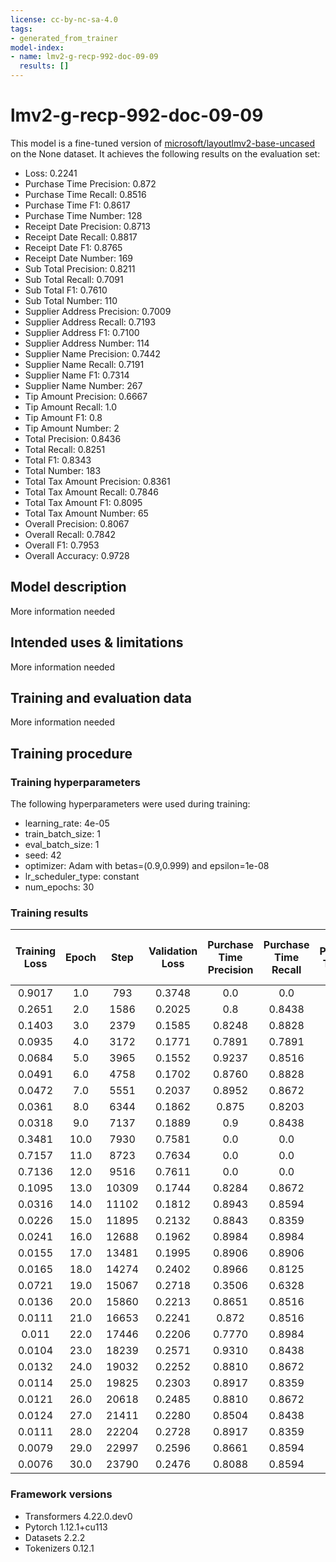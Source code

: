 ```yaml
---
license: cc-by-nc-sa-4.0
tags:
- generated_from_trainer
model-index:
- name: lmv2-g-recp-992-doc-09-09
  results: []
---
```


<!-- This model card has been generated automatically according to the information the Trainer had access to. You
should probably proofread and complete it, then remove this comment. -->

# lmv2-g-recp-992-doc-09-09

This model is a fine-tuned version of [microsoft/layoutlmv2-base-uncased](https://huggingface.co/microsoft/layoutlmv2-base-uncased) on the None dataset.
It achieves the following results on the evaluation set:
- Loss: 0.2241
- Purchase Time Precision: 0.872
- Purchase Time Recall: 0.8516
- Purchase Time F1: 0.8617
- Purchase Time Number: 128
- Receipt Date Precision: 0.8713
- Receipt Date Recall: 0.8817
- Receipt Date F1: 0.8765
- Receipt Date Number: 169
- Sub Total Precision: 0.8211
- Sub Total Recall: 0.7091
- Sub Total F1: 0.7610
- Sub Total Number: 110
- Supplier Address Precision: 0.7009
- Supplier Address Recall: 0.7193
- Supplier Address F1: 0.7100
- Supplier Address Number: 114
- Supplier Name Precision: 0.7442
- Supplier Name Recall: 0.7191
- Supplier Name F1: 0.7314
- Supplier Name Number: 267
- Tip Amount Precision: 0.6667
- Tip Amount Recall: 1.0
- Tip Amount F1: 0.8
- Tip Amount Number: 2
- Total Precision: 0.8436
- Total Recall: 0.8251
- Total F1: 0.8343
- Total Number: 183
- Total Tax Amount Precision: 0.8361
- Total Tax Amount Recall: 0.7846
- Total Tax Amount F1: 0.8095
- Total Tax Amount Number: 65
- Overall Precision: 0.8067
- Overall Recall: 0.7842
- Overall F1: 0.7953
- Overall Accuracy: 0.9728

## Model description

More information needed

## Intended uses & limitations

More information needed

## Training and evaluation data

More information needed

## Training procedure

### Training hyperparameters

The following hyperparameters were used during training:
- learning_rate: 4e-05
- train_batch_size: 1
- eval_batch_size: 1
- seed: 42
- optimizer: Adam with betas=(0.9,0.999) and epsilon=1e-08
- lr_scheduler_type: constant
- num_epochs: 30

### Training results

| Training Loss | Epoch | Step  | Validation Loss | Purchase Time Precision | Purchase Time Recall | Purchase Time F1 | Purchase Time Number | Receipt Date Precision | Receipt Date Recall | Receipt Date F1 | Receipt Date Number | Sub Total Precision | Sub Total Recall | Sub Total F1 | Sub Total Number | Supplier Address Precision | Supplier Address Recall | Supplier Address F1 | Supplier Address Number | Supplier Name Precision | Supplier Name Recall | Supplier Name F1 | Supplier Name Number | Tip Amount Precision | Tip Amount Recall | Tip Amount F1 | Tip Amount Number | Total Precision | Total Recall | Total F1 | Total Number | Total Tax Amount Precision | Total Tax Amount Recall | Total Tax Amount F1 | Total Tax Amount Number | Overall Precision | Overall Recall | Overall F1 | Overall Accuracy |
|:-------------:|:-----:|:-----:|:---------------:|:-----------------------:|:--------------------:|:----------------:|:--------------------:|:----------------------:|:-------------------:|:---------------:|:-------------------:|:-------------------:|:----------------:|:------------:|:----------------:|:--------------------------:|:-----------------------:|:-------------------:|:-----------------------:|:-----------------------:|:--------------------:|:----------------:|:--------------------:|:--------------------:|:-----------------:|:-------------:|:-----------------:|:---------------:|:------------:|:--------:|:------------:|:--------------------------:|:-----------------------:|:-------------------:|:-----------------------:|:-----------------:|:--------------:|:----------:|:----------------:|
| 0.9017        | 1.0   | 793   | 0.3748          | 0.0                     | 0.0                  | 0.0              | 128                  | 0.5                    | 0.0710              | 0.1244          | 169                 | 0.0                 | 0.0              | 0.0          | 110              | 0.4632                     | 0.5526                  | 0.504               | 114                     | 0.3724                  | 0.2022               | 0.2621           | 267                  | 0.0                  | 0.0               | 0.0           | 2                 | 0.7387          | 0.4481       | 0.5578   | 183          | 0.0                        | 0.0                     | 0.0                 | 65                      | 0.4637            | 0.2033         | 0.2827     | 0.9330           |
| 0.2651        | 2.0   | 1586  | 0.2025          | 0.8                     | 0.8438               | 0.8213           | 128                  | 0.8274                 | 0.8225              | 0.8249          | 169                 | 0.4                 | 0.0182           | 0.0348       | 110              | 0.5329                     | 0.7105                  | 0.6090              | 114                     | 0.5886                  | 0.6592               | 0.6219           | 267                  | 0.0                  | 0.0               | 0.0           | 2                 | 0.5720          | 0.8470       | 0.6828   | 183          | 1.0                        | 0.0308                  | 0.0597              | 65                      | 0.6424            | 0.6387         | 0.6406     | 0.9624           |
| 0.1403        | 3.0   | 2379  | 0.1585          | 0.8248                  | 0.8828               | 0.8528           | 128                  | 0.7897                 | 0.9112              | 0.8462          | 169                 | 0.7054              | 0.7182           | 0.7117       | 110              | 0.5931                     | 0.7544                  | 0.6641              | 114                     | 0.6288                  | 0.6217               | 0.6252           | 267                  | 0.0                  | 0.0               | 0.0           | 2                 | 0.7877          | 0.7705       | 0.7790   | 183          | 0.8276                     | 0.7385                  | 0.7805              | 65                      | 0.7220            | 0.7582         | 0.7397     | 0.9683           |
| 0.0935        | 4.0   | 3172  | 0.1771          | 0.7891                  | 0.7891               | 0.7891           | 128                  | 0.6474                 | 0.7278              | 0.6852          | 169                 | 0.8205              | 0.5818           | 0.6809       | 110              | 0.6074                     | 0.7193                  | 0.6586              | 114                     | 0.6548                  | 0.6891               | 0.6715           | 267                  | 0.0                  | 0.0               | 0.0           | 2                 | 0.8476          | 0.7596       | 0.8012   | 183          | 0.75                       | 0.2308                  | 0.3529              | 65                      | 0.7108            | 0.6821         | 0.6962     | 0.9648           |
| 0.0684        | 5.0   | 3965  | 0.1552          | 0.9237                  | 0.8516               | 0.8862           | 128                  | 0.8362                 | 0.8757              | 0.8555          | 169                 | 0.7629              | 0.6727           | 0.7150       | 110              | 0.6029                     | 0.7193                  | 0.6560              | 114                     | 0.7167                  | 0.6442               | 0.6785           | 267                  | 0.0                  | 0.0               | 0.0           | 2                 | 0.8128          | 0.8306       | 0.8216   | 183          | 0.7937                     | 0.7692                  | 0.7813              | 65                      | 0.7731            | 0.7582         | 0.7656     | 0.9696           |
| 0.0491        | 6.0   | 4758  | 0.1702          | 0.8760                  | 0.8828               | 0.8794           | 128                  | 0.8352                 | 0.8698              | 0.8522          | 169                 | 0.8056              | 0.7909           | 0.7982       | 110              | 0.5894                     | 0.7807                  | 0.6717              | 114                     | 0.6844                  | 0.6742               | 0.6792           | 267                  | 0.0                  | 0.0               | 0.0           | 2                 | 0.8778          | 0.8634       | 0.8705   | 183          | 0.9074                     | 0.7538                  | 0.8235              | 65                      | 0.7757            | 0.7929         | 0.7842     | 0.9703           |
| 0.0472        | 7.0   | 5551  | 0.2037          | 0.8952                  | 0.8672               | 0.8810           | 128                  | 0.8876                 | 0.8876              | 0.8876          | 169                 | 0.8                 | 0.7273           | 0.7619       | 110              | 0.6557                     | 0.7018                  | 0.6780              | 114                     | 0.7953                  | 0.6404               | 0.7095           | 267                  | 0.0                  | 0.0               | 0.0           | 2                 | 0.8795          | 0.7978       | 0.8367   | 183          | 0.9394                     | 0.4769                  | 0.6327              | 65                      | 0.8278            | 0.7408         | 0.7819     | 0.9701           |
| 0.0361        | 8.0   | 6344  | 0.1862          | 0.875                   | 0.8203               | 0.8468           | 128                  | 0.7978                 | 0.8402              | 0.8184          | 169                 | 0.7739              | 0.8091           | 0.7911       | 110              | 0.6512                     | 0.7368                  | 0.6914              | 114                     | 0.6906                  | 0.6854               | 0.6880           | 267                  | 0.0                  | 0.0               | 0.0           | 2                 | 0.8486          | 0.8579       | 0.8533   | 183          | 0.6780                     | 0.6154                  | 0.6452              | 65                      | 0.7612            | 0.7707         | 0.7659     | 0.9701           |
| 0.0318        | 9.0   | 7137  | 0.1889          | 0.9                     | 0.8438               | 0.8710           | 128                  | 0.8743                 | 0.8639              | 0.8690          | 169                 | 0.875               | 0.6364           | 0.7368       | 110              | 0.6417                     | 0.6754                  | 0.6581              | 114                     | 0.6914                  | 0.6966               | 0.6940           | 267                  | 0.0                  | 0.0               | 0.0           | 2                 | 0.7833          | 0.8689       | 0.8238   | 183          | 0.7797                     | 0.7077                  | 0.7419              | 65                      | 0.7772            | 0.7630         | 0.7701     | 0.9697           |
| 0.3481        | 10.0  | 7930  | 0.7581          | 0.0                     | 0.0                  | 0.0              | 128                  | 0.0                    | 0.0                 | 0.0             | 169                 | 0.0                 | 0.0              | 0.0          | 110              | 0.0                        | 0.0                     | 0.0                 | 114                     | 0.0                     | 0.0                  | 0.0              | 267                  | 0.0                  | 0.0               | 0.0           | 2                 | 0.0             | 0.0          | 0.0      | 183          | 0.0                        | 0.0                     | 0.0                 | 65                      | 0.0               | 0.0            | 0.0        | 0.8967           |
| 0.7157        | 11.0  | 8723  | 0.7634          | 0.0                     | 0.0                  | 0.0              | 128                  | 0.0                    | 0.0                 | 0.0             | 169                 | 0.0                 | 0.0              | 0.0          | 110              | 0.0                        | 0.0                     | 0.0                 | 114                     | 0.0                     | 0.0                  | 0.0              | 267                  | 0.0                  | 0.0               | 0.0           | 2                 | 0.0             | 0.0          | 0.0      | 183          | 0.0                        | 0.0                     | 0.0                 | 65                      | 0.0               | 0.0            | 0.0        | 0.8967           |
| 0.7136        | 12.0  | 9516  | 0.7611          | 0.0                     | 0.0                  | 0.0              | 128                  | 0.0                    | 0.0                 | 0.0             | 169                 | 0.0                 | 0.0              | 0.0          | 110              | 0.0                        | 0.0                     | 0.0                 | 114                     | 0.0                     | 0.0                  | 0.0              | 267                  | 0.0                  | 0.0               | 0.0           | 2                 | 0.0             | 0.0          | 0.0      | 183          | 0.0                        | 0.0                     | 0.0                 | 65                      | 0.0               | 0.0            | 0.0        | 0.8967           |
| 0.1095        | 13.0  | 10309 | 0.1744          | 0.8284                  | 0.8672               | 0.8473           | 128                  | 0.8531                 | 0.8935              | 0.8728          | 169                 | 0.7717              | 0.6455           | 0.7030       | 110              | 0.5662                     | 0.6754                  | 0.6160              | 114                     | 0.6424                  | 0.6929               | 0.6667           | 267                  | 0.0                  | 0.0               | 0.0           | 2                 | 0.8211          | 0.8525       | 0.8365   | 183          | 0.8214                     | 0.7077                  | 0.7603              | 65                      | 0.7428            | 0.7678         | 0.7551     | 0.9698           |
| 0.0316        | 14.0  | 11102 | 0.1812          | 0.8943                  | 0.8594               | 0.8765           | 128                  | 0.8409                 | 0.8757              | 0.8580          | 169                 | 0.8415              | 0.6273           | 0.7188       | 110              | 0.5714                     | 0.6667                  | 0.6154              | 114                     | 0.6279                  | 0.7079               | 0.6655           | 267                  | 1.0                  | 0.5               | 0.6667        | 2                 | 0.8256          | 0.8798       | 0.8519   | 183          | 0.8136                     | 0.7385                  | 0.7742              | 65                      | 0.7495            | 0.7726         | 0.7609     | 0.9703           |
| 0.0226        | 15.0  | 11895 | 0.2132          | 0.8843                  | 0.8359               | 0.8594           | 128                  | 0.8476                 | 0.8225              | 0.8348          | 169                 | 0.7525              | 0.6909           | 0.7204       | 110              | 0.5804                     | 0.7281                  | 0.6459              | 114                     | 0.6679                  | 0.6929               | 0.6801           | 267                  | 0.2                  | 0.5               | 0.2857        | 2                 | 0.8571          | 0.8525       | 0.8548   | 183          | 0.4835                     | 0.6769                  | 0.5641              | 65                      | 0.7297            | 0.7620         | 0.7455     | 0.9672           |
| 0.0241        | 16.0  | 12688 | 0.1962          | 0.8984                  | 0.8984               | 0.8984           | 128                  | 0.8613                 | 0.8817              | 0.8713          | 169                 | 0.6615              | 0.7818           | 0.7167       | 110              | 0.6                        | 0.7368                  | 0.6614              | 114                     | 0.6431                  | 0.7154               | 0.6773           | 267                  | 0.0833               | 0.5               | 0.1429        | 2                 | 0.8795          | 0.7978       | 0.8367   | 183          | 0.7727                     | 0.7846                  | 0.7786              | 65                      | 0.7401            | 0.7929         | 0.7656     | 0.9709           |
| 0.0155        | 17.0  | 13481 | 0.1995          | 0.8906                  | 0.8906               | 0.8906           | 128                  | 0.8678                 | 0.8935              | 0.8805          | 169                 | 0.7438              | 0.8182           | 0.7792       | 110              | 0.6042                     | 0.7632                  | 0.6744              | 114                     | 0.6193                  | 0.7678               | 0.6856           | 267                  | 1.0                  | 0.5               | 0.6667        | 2                 | 0.8325          | 0.8689       | 0.8503   | 183          | 0.8644                     | 0.7846                  | 0.8226              | 65                      | 0.7467            | 0.8266         | 0.7846     | 0.9696           |
| 0.0165        | 18.0  | 14274 | 0.2402          | 0.8966                  | 0.8125               | 0.8525           | 128                  | 0.8293                 | 0.8047              | 0.8168          | 169                 | 0.8118              | 0.6273           | 0.7077       | 110              | 0.5766                     | 0.6930                  | 0.6295              | 114                     | 0.7220                  | 0.6517               | 0.6850           | 267                  | 1.0                  | 1.0               | 1.0           | 2                 | 0.8603          | 0.8415       | 0.8508   | 183          | 0.7826                     | 0.5538                  | 0.6486              | 65                      | 0.7773            | 0.7264         | 0.7510     | 0.9683           |
| 0.0721        | 19.0  | 15067 | 0.2718          | 0.3506                  | 0.6328               | 0.4513           | 128                  | 0.7268                 | 0.7870              | 0.7557          | 169                 | 0.7742              | 0.4364           | 0.5581       | 110              | 0.5271                     | 0.5965                  | 0.5597              | 114                     | 0.5294                  | 0.5056               | 0.5172           | 267                  | 0.0                  | 0.0               | 0.0           | 2                 | 0.7526          | 0.7978       | 0.7745   | 183          | 0.7414                     | 0.6615                  | 0.6992              | 65                      | 0.5881            | 0.6301         | 0.6084     | 0.9564           |
| 0.0136        | 20.0  | 15860 | 0.2213          | 0.8651                  | 0.8516               | 0.8583           | 128                  | 0.8555                 | 0.8757              | 0.8655          | 169                 | 0.8191              | 0.7              | 0.7549       | 110              | 0.6103                     | 0.7281                  | 0.664               | 114                     | 0.6977                  | 0.6742               | 0.6857           | 267                  | 1.0                  | 0.5               | 0.6667        | 2                 | 0.8571          | 0.8197       | 0.8380   | 183          | 0.7656                     | 0.7538                  | 0.7597              | 65                      | 0.7760            | 0.7678         | 0.7719     | 0.9697           |
| 0.0111        | 21.0  | 16653 | 0.2241          | 0.872                   | 0.8516               | 0.8617           | 128                  | 0.8713                 | 0.8817              | 0.8765          | 169                 | 0.8211              | 0.7091           | 0.7610       | 110              | 0.7009                     | 0.7193                  | 0.7100              | 114                     | 0.7442                  | 0.7191               | 0.7314           | 267                  | 0.6667               | 1.0               | 0.8           | 2                 | 0.8436          | 0.8251       | 0.8343   | 183          | 0.8361                     | 0.7846                  | 0.8095              | 65                      | 0.8067            | 0.7842         | 0.7953     | 0.9728           |
| 0.011         | 22.0  | 17446 | 0.2206          | 0.7770                  | 0.8984               | 0.8333           | 128                  | 0.8270                 | 0.9053              | 0.8644          | 169                 | 0.8586              | 0.7727           | 0.8134       | 110              | 0.5985                     | 0.6930                  | 0.6423              | 114                     | 0.6618                  | 0.6742               | 0.6679           | 267                  | 0.0                  | 0.0               | 0.0           | 2                 | 0.8870          | 0.8579       | 0.8722   | 183          | 0.7391                     | 0.7846                  | 0.7612              | 65                      | 0.7579            | 0.7900         | 0.7736     | 0.9697           |
| 0.0104        | 23.0  | 18239 | 0.2571          | 0.9310                  | 0.8438               | 0.8852           | 128                  | 0.875                  | 0.8698              | 0.8724          | 169                 | 0.8316              | 0.7182           | 0.7707       | 110              | 0.6417                     | 0.6754                  | 0.6581              | 114                     | 0.7386                  | 0.6667               | 0.7008           | 267                  | 0.1429               | 0.5               | 0.2222        | 2                 | 0.8579          | 0.8579       | 0.8579   | 183          | 0.7812                     | 0.7692                  | 0.7752              | 65                      | 0.8018            | 0.7678         | 0.7844     | 0.9705           |
| 0.0132        | 24.0  | 19032 | 0.2252          | 0.8810                  | 0.8672               | 0.8740           | 128                  | 0.8297                 | 0.8935              | 0.8604          | 169                 | 0.7607              | 0.8091           | 0.7841       | 110              | 0.6074                     | 0.7193                  | 0.6586              | 114                     | 0.6578                  | 0.7416               | 0.6972           | 267                  | 0.3333               | 1.0               | 0.5           | 2                 | 0.8659          | 0.8470       | 0.8564   | 183          | 0.7966                     | 0.7231                  | 0.7581              | 65                      | 0.7557            | 0.8044         | 0.7793     | 0.9717           |
| 0.0114        | 25.0  | 19825 | 0.2303          | 0.8917                  | 0.8359               | 0.8629           | 128                  | 0.8947                 | 0.9053              | 0.9000          | 169                 | 0.8144              | 0.7182           | 0.7633       | 110              | 0.6296                     | 0.7456                  | 0.6827              | 114                     | 0.6937                  | 0.7041               | 0.6989           | 267                  | 1.0                  | 0.5               | 0.6667        | 2                 | 0.8533          | 0.8579       | 0.8556   | 183          | 0.8913                     | 0.6308                  | 0.7387              | 65                      | 0.7912            | 0.7813         | 0.7862     | 0.9705           |
| 0.0121        | 26.0  | 20618 | 0.2485          | 0.8810                  | 0.8672               | 0.8740           | 128                  | 0.8793                 | 0.9053              | 0.8921          | 169                 | 0.8667              | 0.7091           | 0.7800       | 110              | 0.5926                     | 0.7018                  | 0.6426              | 114                     | 0.7446                  | 0.6442               | 0.6908           | 267                  | 0.25                 | 0.5               | 0.3333        | 2                 | 0.8361          | 0.8361       | 0.8361   | 183          | 0.7581                     | 0.7231                  | 0.7402              | 65                      | 0.7910            | 0.7659         | 0.7783     | 0.9705           |
| 0.0124        | 27.0  | 21411 | 0.2280          | 0.8504                  | 0.8438               | 0.8471           | 128                  | 0.8391                 | 0.8639              | 0.8513          | 169                 | 0.8119              | 0.7455           | 0.7773       | 110              | 0.6435                     | 0.6491                  | 0.6463              | 114                     | 0.6259                  | 0.6891               | 0.6560           | 267                  | 0.4                  | 1.0               | 0.5714        | 2                 | 0.8548          | 0.8689       | 0.8618   | 183          | 0.8627                     | 0.6769                  | 0.7586              | 65                      | 0.7588            | 0.7697         | 0.7642     | 0.9702           |
| 0.0111        | 28.0  | 22204 | 0.2728          | 0.8917                  | 0.8359               | 0.8629           | 128                  | 0.8704                 | 0.8343              | 0.8520          | 169                 | 0.9059              | 0.7              | 0.7897       | 110              | 0.5833                     | 0.6754                  | 0.6260              | 114                     | 0.6618                  | 0.6816               | 0.6716           | 267                  | 1.0                  | 0.5               | 0.6667        | 2                 | 0.8713          | 0.8142       | 0.8418   | 183          | 0.8837                     | 0.5846                  | 0.7037              | 65                      | 0.7806            | 0.7437         | 0.7617     | 0.9692           |
| 0.0079        | 29.0  | 22997 | 0.2596          | 0.8661                  | 0.8594               | 0.8627           | 128                  | 0.8817                 | 0.8817              | 0.8817          | 169                 | 0.7436              | 0.7909           | 0.7665       | 110              | 0.616                      | 0.6754                  | 0.6444              | 114                     | 0.6794                  | 0.6667               | 0.6730           | 267                  | 1.0                  | 1.0               | 1.0           | 2                 | 0.8681          | 0.8634       | 0.8658   | 183          | 0.8727                     | 0.7385                  | 0.8                 | 65                      | 0.7786            | 0.7794         | 0.7790     | 0.9705           |
| 0.0076        | 30.0  | 23790 | 0.2476          | 0.8088                  | 0.8594               | 0.8333           | 128                  | 0.8889                 | 0.8994              | 0.8941          | 169                 | 0.7909              | 0.7909           | 0.7909       | 110              | 0.6397                     | 0.7632                  | 0.6960              | 114                     | 0.6727                  | 0.6929               | 0.6827           | 267                  | 0.3333               | 1.0               | 0.5           | 2                 | 0.8641          | 0.8689       | 0.8665   | 183          | 0.6512                     | 0.8615                  | 0.7417              | 65                      | 0.7591            | 0.8073         | 0.7824     | 0.9705           |


### Framework versions

- Transformers 4.22.0.dev0
- Pytorch 1.12.1+cu113
- Datasets 2.2.2
- Tokenizers 0.12.1
